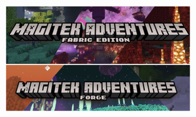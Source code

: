 ![Magitek Adventures](Assets/mc_banner.png)
![Magitek Adventures](Assets/Forge_Version/mc_banner_forge.png)
